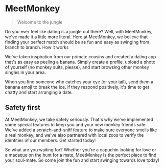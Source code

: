 # MeetMonkey

> Welcome to the jungle

Do you ever feel like dating is a jungle out there? Well, with MeetMonkey, we've made it a little more literal. Here at MeetMonkey, we believe that finding your perfect match should be as fun and easy as swinging from branch to branch.
How it works

We've taken inspiration from our primate cousins and created a dating app that's as easy as peeling a banana. Simply create a profile, upload a photo of yourself (no monkey suits, please), and start browsing other monkey singles in your area.

When you find someone who catches your eye (or your tail), send them a banana emoji to break the ice. If they respond positively, it's time to get chatty and start arranging a date.

## Safety first

At MeetMonkey, we take safety seriously. That's why we've implemented some special features to keep you and your new monkey friends safe. We've added a scratch-and-sniff feature to make sure everyone smells like a real monkey, and we've also partnered with local zoos to verify the identities of our members.
Get started today!

So what are you waiting for? Whether you're a capuchin looking for love or a macaque on the hunt for a mate, MeetMonkey is the perfect place to find your soul-mate. So come join the fun and start swinging towards love today!
